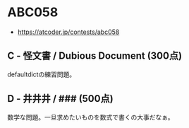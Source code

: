 # ABC058
* https://atcoder.jp/contests/abc058


## C - 怪文書 / Dubious Document (300点)
defaultdictの練習問題。


## D - 井井井 / ### (500点)
数学な問題。一旦求めたいものを数式で書くの大事だなぁ。
